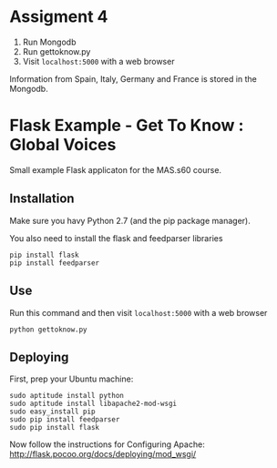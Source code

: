 Assigment 4
===========================================
1. Run Mongodb
2. Run gettoknow.py
3. Visit `localhost:5000` with a web browser

Information from Spain, Italy, Germany and France is stored in the Mongodb.

Flask Example - Get To Know : Global Voices
===========================================

Small example Flask applicaton for the MAS.s60 course.

Installation
------------

Make sure you havy Python 2.7 (and the pip package manager).

You also need to install the flask and feedparser libraries

```
pip install flask
pip install feedparser
```

Use
---

Run this command and then visit `localhost:5000` with a web browser

```
python gettoknow.py
```

Deploying
---------

First, prep your Ubuntu machine:
```
sudo aptitude install python
sudo aptitude install libapache2-mod-wsgi
sudo easy_install pip
sudo pip install feedparser
sudo pip install flask
```

Now follow the instructions for Configuring Apache:
  http://flask.pocoo.org/docs/deploying/mod_wsgi/

